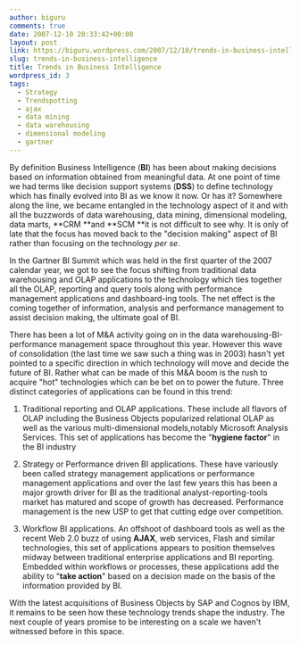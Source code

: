 ```yaml
---
author: biguru
comments: true
date: 2007-12-10 20:33:42+00:00
layout: post
link: https://biguru.wordpress.com/2007/12/10/trends-in-business-intelligence/
slug: trends-in-business-intelligence
title: Trends in Business Intelligence
wordpress_id: 3
tags:
  - Strategy
  - Trendspotting
  - ajax
  - data mining
  - data warehousing
  - dimensional modeling
  - gartner
---
```


By definition Business Intelligence (**BI**) has been about making decisions based on information obtained from meaningful data. At one point of time we had terms like decision support systems (**DSS**) to define technology which has finally evolved into BI as we know it now. Or has it? Somewhere along the line, we became entangled in the technology aspect of it and with all the buzzwords of data warehousing, data mining, dimensional modeling, data marts, **CRM **and **SCM **it is not difficult to see why. It is only of late that the focus has moved back to the "decision making" aspect of BI rather than focusing on the technology _per se_. 

In the Gartner BI Summit which was held in the first quarter of the 2007 calendar year, we got to see the focus shifting from traditional data warehousing and OLAP applications to the technology which ties together all the OLAP, reporting and query tools along with performance management applications and dashboard-ing tools. The net effect is the coming together of information, analysis and performance management to assist decision making, the ultimate goal of BI.

There has been a lot of M&A activity going on in the data warehousing-BI-performance management space throughout this year. However this wave of consolidation (the last time we saw such a thing was in 2003) hasn't yet pointed to a specific direction in which technology will move and decide the future of BI. Rather what can be made of this M&A boom is the rush to acquire "hot" technologies which can be bet on to power the future. Three distinct categories of applications can be found in this trend:



	
  1. Traditional reporting and OLAP applications. These include all flavors of OLAP including the Business Objects popularized relational OLAP as well as the various multi-dimensional models,notably Microsoft Analysis Services. This set of applications has become the "**hygiene factor**" in the BI industry

	
  2. Strategy or Performance driven BI applications. These have variously been called strategy management applications or performance management applications and over the last few years this has been a major growth driver for BI as the traditional analyst-reporting-tools market has matured and scope of growth has decreased. Performance management is the new USP to get that cutting edge over competition.

	
  3. Workflow BI applications. An offshoot of dashboard tools as well as the recent Web 2.0 buzz of using **AJAX**, web services, Flash and similar technologies, this set of applications appears to position themselves midway between traditional enterprise applications and BI reporting. Embedded within workflows or processes, these applications add the ability to "**take action**" based on a decision made on the basis of the information provided by BI.


With the latest acquisitions of Business Objects by SAP and Cognos by IBM, it remains to be seen how these technology trends shape the industry. The next couple of years promise to be interesting on a scale we haven't witnessed before in this space.
